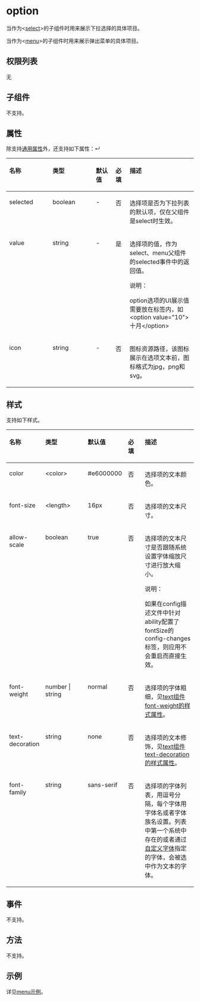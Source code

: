 # option<a name="ZH-CN_TOPIC_0000001127125028"></a>

当作为<[select](js-components-basic-select.md)\>的子组件时用来展示下拉选择的具体项目。

当作为<[menu](js-components-basic-menu.md)\>的子组件时用来展示弹出菜单的具体项目。

## 权限列表<a name="section11257113618419"></a>

无

## 子组件<a name="section9288143101012"></a>

不支持。

## 属性<a name="section2907183951110"></a>

除支持[通用属性](js-components-common-attributes.md)外，还支持如下属性：↵

<a name="table20633101642315"></a>
<table><thead align="left"><tr id="row663331618238"><th class="cellrowborder" valign="top" width="23.119999999999997%" id="mcps1.1.6.1.1"><p id="aa872998ac2d84843a3c5161889afffef"><a name="aa872998ac2d84843a3c5161889afffef"></a><a name="aa872998ac2d84843a3c5161889afffef"></a>名称</p>
</th>
<th class="cellrowborder" valign="top" width="23.119999999999997%" id="mcps1.1.6.1.2"><p id="ab2111648ee0e4f6d881be8954e7acaab"><a name="ab2111648ee0e4f6d881be8954e7acaab"></a><a name="ab2111648ee0e4f6d881be8954e7acaab"></a>类型</p>
</th>
<th class="cellrowborder" valign="top" width="10.48%" id="mcps1.1.6.1.3"><p id="ab377d1c90900478ea4ecab51e9a058af"><a name="ab377d1c90900478ea4ecab51e9a058af"></a><a name="ab377d1c90900478ea4ecab51e9a058af"></a>默认值</p>
</th>
<th class="cellrowborder" valign="top" width="7.5200000000000005%" id="mcps1.1.6.1.4"><p id="p824610360217"><a name="p824610360217"></a><a name="p824610360217"></a>必填</p>
</th>
<th class="cellrowborder" valign="top" width="35.76%" id="mcps1.1.6.1.5"><p id="a1d574a0044ed42ec8a2603bc82734232"><a name="a1d574a0044ed42ec8a2603bc82734232"></a><a name="a1d574a0044ed42ec8a2603bc82734232"></a>描述</p>
</th>
</tr>
</thead>
<tbody><tr id="row1518719174474"><td class="cellrowborder" valign="top" width="23.119999999999997%" headers="mcps1.1.6.1.1 "><p id="a883fd418b15f44aab62cb432b06673c4"><a name="a883fd418b15f44aab62cb432b06673c4"></a><a name="a883fd418b15f44aab62cb432b06673c4"></a>selected</p>
</td>
<td class="cellrowborder" valign="top" width="23.119999999999997%" headers="mcps1.1.6.1.2 "><p id="afc56b8abb2534994b62d433a905471c7"><a name="afc56b8abb2534994b62d433a905471c7"></a><a name="afc56b8abb2534994b62d433a905471c7"></a>boolean</p>
</td>
<td class="cellrowborder" valign="top" width="10.48%" headers="mcps1.1.6.1.3 "><p id="ae97849073e88424bbe1d389b984956f1"><a name="ae97849073e88424bbe1d389b984956f1"></a><a name="ae97849073e88424bbe1d389b984956f1"></a>-</p>
</td>
<td class="cellrowborder" valign="top" width="7.5200000000000005%" headers="mcps1.1.6.1.4 "><p id="a91102d93137e4b189678fa366af8fbcf"><a name="a91102d93137e4b189678fa366af8fbcf"></a><a name="a91102d93137e4b189678fa366af8fbcf"></a>否</p>
</td>
<td class="cellrowborder" valign="top" width="35.76%" headers="mcps1.1.6.1.5 "><p id="a17bb7bb8f011471f9527ca6bfb6ab15d"><a name="a17bb7bb8f011471f9527ca6bfb6ab15d"></a><a name="a17bb7bb8f011471f9527ca6bfb6ab15d"></a>选择项是否为下拉列表的默认项，仅在父组件是select时生效。</p>
</td>
</tr>
<tr id="row685281464718"><td class="cellrowborder" valign="top" width="23.119999999999997%" headers="mcps1.1.6.1.1 "><p id="a7d9da77d616d46eea405d2773043efa4"><a name="a7d9da77d616d46eea405d2773043efa4"></a><a name="a7d9da77d616d46eea405d2773043efa4"></a>value</p>
</td>
<td class="cellrowborder" valign="top" width="23.119999999999997%" headers="mcps1.1.6.1.2 "><p id="a160704c9307f481db3132fdc9699124e"><a name="a160704c9307f481db3132fdc9699124e"></a><a name="a160704c9307f481db3132fdc9699124e"></a>string</p>
</td>
<td class="cellrowborder" valign="top" width="10.48%" headers="mcps1.1.6.1.3 "><p id="a9cad6471925043e7aa7d55c4b1fae551"><a name="a9cad6471925043e7aa7d55c4b1fae551"></a><a name="a9cad6471925043e7aa7d55c4b1fae551"></a>-</p>
</td>
<td class="cellrowborder" valign="top" width="7.5200000000000005%" headers="mcps1.1.6.1.4 "><p id="ad0233f7d2ac4447facb335d36c8acfc5"><a name="ad0233f7d2ac4447facb335d36c8acfc5"></a><a name="ad0233f7d2ac4447facb335d36c8acfc5"></a>是</p>
</td>
<td class="cellrowborder" valign="top" width="35.76%" headers="mcps1.1.6.1.5 "><p id="p1145911181476"><a name="p1145911181476"></a><a name="p1145911181476"></a>选择项的值，作为select、menu父组件的selected事件中的返回值。</p>
<div class="note" id="note174591818114715"><a name="note174591818114715"></a><a name="note174591818114715"></a><span class="notetitle"> 说明： </span><div class="notebody"><p id="p9459218134716"><a name="p9459218134716"></a><a name="p9459218134716"></a>option选项的UI展示值需要放在标签内，如&lt;option value="10"&gt;十月&lt;/option&gt;</p>
</div></div>
</td>
</tr>
<tr id="row1221312129475"><td class="cellrowborder" valign="top" width="23.119999999999997%" headers="mcps1.1.6.1.1 "><p id="p124597184479"><a name="p124597184479"></a><a name="p124597184479"></a>icon</p>
</td>
<td class="cellrowborder" valign="top" width="23.119999999999997%" headers="mcps1.1.6.1.2 "><p id="p445961814719"><a name="p445961814719"></a><a name="p445961814719"></a>string</p>
</td>
<td class="cellrowborder" valign="top" width="10.48%" headers="mcps1.1.6.1.3 "><p id="p345971813473"><a name="p345971813473"></a><a name="p345971813473"></a>-</p>
</td>
<td class="cellrowborder" valign="top" width="7.5200000000000005%" headers="mcps1.1.6.1.4 "><p id="p1745919188470"><a name="p1745919188470"></a><a name="p1745919188470"></a>否</p>
</td>
<td class="cellrowborder" valign="top" width="35.76%" headers="mcps1.1.6.1.5 "><p id="p164596188472"><a name="p164596188472"></a><a name="p164596188472"></a>图标资源路径，该图标展示在选项文本前，图标格式为jpg，png和svg。</p>
</td>
</tr>
</tbody>
</table>

## 样式<a name="section5775351116"></a>

支持如下样式。

<a name="t2420cc4f2a7a48afbeb83cb4e0d3c481"></a>
<table><thead align="left"><tr id="r0684f76f60eb45279db68f515f4bf61c"><th class="cellrowborder" valign="top" width="18.81188118811881%" id="mcps1.1.6.1.1"><p id="a483bf3731e274a69a3318680ab8d294d"><a name="a483bf3731e274a69a3318680ab8d294d"></a><a name="a483bf3731e274a69a3318680ab8d294d"></a>名称</p>
</th>
<th class="cellrowborder" valign="top" width="24.752475247524753%" id="mcps1.1.6.1.2"><p id="a668752fdd289488894b824c67145a35a"><a name="a668752fdd289488894b824c67145a35a"></a><a name="a668752fdd289488894b824c67145a35a"></a>类型</p>
</th>
<th class="cellrowborder" valign="top" width="15.841584158415841%" id="mcps1.1.6.1.3"><p id="af7492efe635a4c36ae86a2ddea34b1bd"><a name="af7492efe635a4c36ae86a2ddea34b1bd"></a><a name="af7492efe635a4c36ae86a2ddea34b1bd"></a>默认值</p>
</th>
<th class="cellrowborder" valign="top" width="9.900990099009901%" id="mcps1.1.6.1.4"><p id="a003e28cad63a485b9eebb109f46c7309"><a name="a003e28cad63a485b9eebb109f46c7309"></a><a name="a003e28cad63a485b9eebb109f46c7309"></a>必填</p>
</th>
<th class="cellrowborder" valign="top" width="30.693069306930692%" id="mcps1.1.6.1.5"><p id="a8f798a93681e4bd2a9965529fb6bc20f"><a name="a8f798a93681e4bd2a9965529fb6bc20f"></a><a name="a8f798a93681e4bd2a9965529fb6bc20f"></a>描述</p>
</th>
</tr>
</thead>
<tbody><tr id="rabeceb58645f41759ef590abd1094c11"><td class="cellrowborder" valign="top" width="18.81188118811881%" headers="mcps1.1.6.1.1 "><p id="a61b4d670b9de4435ba57801f6f7a937e"><a name="a61b4d670b9de4435ba57801f6f7a937e"></a><a name="a61b4d670b9de4435ba57801f6f7a937e"></a>color</p>
</td>
<td class="cellrowborder" valign="top" width="24.752475247524753%" headers="mcps1.1.6.1.2 "><p id="a9599239e7edf405e9930713ee7191e15"><a name="a9599239e7edf405e9930713ee7191e15"></a><a name="a9599239e7edf405e9930713ee7191e15"></a>&lt;color&gt;</p>
</td>
<td class="cellrowborder" valign="top" width="15.841584158415841%" headers="mcps1.1.6.1.3 "><p id="ad470728c1d9146afb164db59bf59c473"><a name="ad470728c1d9146afb164db59bf59c473"></a><a name="ad470728c1d9146afb164db59bf59c473"></a>#e6000000</p>
</td>
<td class="cellrowborder" valign="top" width="9.900990099009901%" headers="mcps1.1.6.1.4 "><p id="a00dda7f922aa4782b4ed6a92a98d5d1b"><a name="a00dda7f922aa4782b4ed6a92a98d5d1b"></a><a name="a00dda7f922aa4782b4ed6a92a98d5d1b"></a>否</p>
</td>
<td class="cellrowborder" valign="top" width="30.693069306930692%" headers="mcps1.1.6.1.5 "><p id="a64508ed81c5b4b3ca9def0fefae31f36"><a name="a64508ed81c5b4b3ca9def0fefae31f36"></a><a name="a64508ed81c5b4b3ca9def0fefae31f36"></a>选择项的文本颜色。</p>
</td>
</tr>
<tr id="rc7beaf0e35194f4b821333f3aa91aefc"><td class="cellrowborder" valign="top" width="18.81188118811881%" headers="mcps1.1.6.1.1 "><p id="a71b1da3d23d54fd6bfbba190ca91b4da"><a name="a71b1da3d23d54fd6bfbba190ca91b4da"></a><a name="a71b1da3d23d54fd6bfbba190ca91b4da"></a>font-size</p>
</td>
<td class="cellrowborder" valign="top" width="24.752475247524753%" headers="mcps1.1.6.1.2 "><p id="a3c24ccd1f1274cb5ba9496ed322fa6e4"><a name="a3c24ccd1f1274cb5ba9496ed322fa6e4"></a><a name="a3c24ccd1f1274cb5ba9496ed322fa6e4"></a>&lt;length&gt;</p>
</td>
<td class="cellrowborder" valign="top" width="15.841584158415841%" headers="mcps1.1.6.1.3 "><p id="adec9bcad945f4c0da077f460787a55b3"><a name="adec9bcad945f4c0da077f460787a55b3"></a><a name="adec9bcad945f4c0da077f460787a55b3"></a>16px</p>
</td>
<td class="cellrowborder" valign="top" width="9.900990099009901%" headers="mcps1.1.6.1.4 "><p id="a955d1ce0c7824017aa55b4c1a629e63d"><a name="a955d1ce0c7824017aa55b4c1a629e63d"></a><a name="a955d1ce0c7824017aa55b4c1a629e63d"></a>否</p>
</td>
<td class="cellrowborder" valign="top" width="30.693069306930692%" headers="mcps1.1.6.1.5 "><p id="a0d0c0048474b4540bc4bc2dd11775ac6"><a name="a0d0c0048474b4540bc4bc2dd11775ac6"></a><a name="a0d0c0048474b4540bc4bc2dd11775ac6"></a>选择项的文本尺寸。</p>
</td>
</tr>
<tr id="row810552892"><td class="cellrowborder" valign="top" width="18.81188118811881%" headers="mcps1.1.6.1.1 "><p id="p523512225579"><a name="p523512225579"></a><a name="p523512225579"></a>allow-scale</p>
</td>
<td class="cellrowborder" valign="top" width="24.752475247524753%" headers="mcps1.1.6.1.2 "><p id="p923522212570"><a name="p923522212570"></a><a name="p923522212570"></a>boolean</p>
</td>
<td class="cellrowborder" valign="top" width="15.841584158415841%" headers="mcps1.1.6.1.3 "><p id="p11235322145714"><a name="p11235322145714"></a><a name="p11235322145714"></a>true</p>
</td>
<td class="cellrowborder" valign="top" width="9.900990099009901%" headers="mcps1.1.6.1.4 "><p id="p12235112285712"><a name="p12235112285712"></a><a name="p12235112285712"></a>否</p>
</td>
<td class="cellrowborder" valign="top" width="30.693069306930692%" headers="mcps1.1.6.1.5 "><p id="p1023513229570"><a name="p1023513229570"></a><a name="p1023513229570"></a>选择项的文本尺寸是否跟随系统设置字体缩放尺寸进行放大缩小。</p>
<div class="note" id="note1467145631615"><a name="note1467145631615"></a><a name="note1467145631615"></a><span class="notetitle"> 说明： </span><div class="notebody"><p id="p126785616164"><a name="p126785616164"></a><a name="p126785616164"></a>如果在config描述文件中针对ability配置了fontSize的config-changes标签，则应用不会重启而直接生效。</p>
</div></div>
</td>
</tr>
<tr id="rdf236cf1bf6e427e9f1eda9b51897b65"><td class="cellrowborder" valign="top" width="18.81188118811881%" headers="mcps1.1.6.1.1 "><p id="aaa79d478172148f49b57a9b61bb1c2aa"><a name="aaa79d478172148f49b57a9b61bb1c2aa"></a><a name="aaa79d478172148f49b57a9b61bb1c2aa"></a>font-weight</p>
</td>
<td class="cellrowborder" valign="top" width="24.752475247524753%" headers="mcps1.1.6.1.2 "><p id="aaa011c1dbd094e6f9d00109bcba267c0"><a name="aaa011c1dbd094e6f9d00109bcba267c0"></a><a name="aaa011c1dbd094e6f9d00109bcba267c0"></a>number | string</p>
</td>
<td class="cellrowborder" valign="top" width="15.841584158415841%" headers="mcps1.1.6.1.3 "><p id="a6f998aca924d438b89f36ffbb2c4d32d"><a name="a6f998aca924d438b89f36ffbb2c4d32d"></a><a name="a6f998aca924d438b89f36ffbb2c4d32d"></a>normal</p>
</td>
<td class="cellrowborder" valign="top" width="9.900990099009901%" headers="mcps1.1.6.1.4 "><p id="af2332b705d6447acb25117940e7f3c30"><a name="af2332b705d6447acb25117940e7f3c30"></a><a name="af2332b705d6447acb25117940e7f3c30"></a>否</p>
</td>
<td class="cellrowborder" valign="top" width="30.693069306930692%" headers="mcps1.1.6.1.5 "><p id="aaba88a62d1484a5a884cfc516e68f949"><a name="aaba88a62d1484a5a884cfc516e68f949"></a><a name="aaba88a62d1484a5a884cfc516e68f949"></a>选择项的字体粗细，见<a href="js-components-basic-text.md#section5775351116">text组件font-weight的样式属性</a>。</p>
</td>
</tr>
<tr id="re1d34ad1822943cebad252df6e510f95"><td class="cellrowborder" valign="top" width="18.81188118811881%" headers="mcps1.1.6.1.1 "><p id="af8be974b93b0494f98525507cef59575"><a name="af8be974b93b0494f98525507cef59575"></a><a name="af8be974b93b0494f98525507cef59575"></a>text-decoration</p>
</td>
<td class="cellrowborder" valign="top" width="24.752475247524753%" headers="mcps1.1.6.1.2 "><p id="a292b2c30ba414fd2b2ad98140f566fb7"><a name="a292b2c30ba414fd2b2ad98140f566fb7"></a><a name="a292b2c30ba414fd2b2ad98140f566fb7"></a>string</p>
</td>
<td class="cellrowborder" valign="top" width="15.841584158415841%" headers="mcps1.1.6.1.3 "><p id="a37a3613403c7436d959537a24cce65aa"><a name="a37a3613403c7436d959537a24cce65aa"></a><a name="a37a3613403c7436d959537a24cce65aa"></a>none</p>
</td>
<td class="cellrowborder" valign="top" width="9.900990099009901%" headers="mcps1.1.6.1.4 "><p id="a6d9989e17ccc41fc98a868e93bcba305"><a name="a6d9989e17ccc41fc98a868e93bcba305"></a><a name="a6d9989e17ccc41fc98a868e93bcba305"></a>否</p>
</td>
<td class="cellrowborder" valign="top" width="30.693069306930692%" headers="mcps1.1.6.1.5 "><p id="aad7a14f50e664992800a990ae4261aa0"><a name="aad7a14f50e664992800a990ae4261aa0"></a><a name="aad7a14f50e664992800a990ae4261aa0"></a>选择项的文本修饰，见<a href="js-components-basic-text.md#section5775351116">text组件text-decoration的样式属性</a>。</p>
</td>
</tr>
<tr id="r551b8b3310cd41c6988d4ea426fdbe15"><td class="cellrowborder" valign="top" width="18.81188118811881%" headers="mcps1.1.6.1.1 "><p id="a382bf204a52142229c5fdaafee11b0ac"><a name="a382bf204a52142229c5fdaafee11b0ac"></a><a name="a382bf204a52142229c5fdaafee11b0ac"></a>font-family</p>
</td>
<td class="cellrowborder" valign="top" width="24.752475247524753%" headers="mcps1.1.6.1.2 "><p id="af4c827c5dc8640c7b71cef3ab10a8c8a"><a name="af4c827c5dc8640c7b71cef3ab10a8c8a"></a><a name="af4c827c5dc8640c7b71cef3ab10a8c8a"></a>string</p>
</td>
<td class="cellrowborder" valign="top" width="15.841584158415841%" headers="mcps1.1.6.1.3 "><p id="aae19b2b84b70411ca6ebb975825547fc"><a name="aae19b2b84b70411ca6ebb975825547fc"></a><a name="aae19b2b84b70411ca6ebb975825547fc"></a>sans-serif</p>
</td>
<td class="cellrowborder" valign="top" width="9.900990099009901%" headers="mcps1.1.6.1.4 "><p id="acd71bec57fbc44b5afea10134cdae523"><a name="acd71bec57fbc44b5afea10134cdae523"></a><a name="acd71bec57fbc44b5afea10134cdae523"></a>否</p>
</td>
<td class="cellrowborder" valign="top" width="30.693069306930692%" headers="mcps1.1.6.1.5 "><p id="a0b6365c7b9874a8796099aa02f73cde2"><a name="a0b6365c7b9874a8796099aa02f73cde2"></a><a name="a0b6365c7b9874a8796099aa02f73cde2"></a>选择项的字体列表，用逗号分隔，每个字体用字体名或者字体族名设置。列表中第一个系统中存在的或者通过<a href="js-components-common-customizing-font.md">自定义字体</a>指定的字体，会被选中作为文本的字体。</p>
</td>
</tr>
</tbody>
</table>

## 事件<a name="section1013173520328"></a>

不支持。

## 方法<a name="section45101363326"></a>

不支持。

## 示例<a name="section7566164416325"></a>

详见[menu示例](js-components-basic-menu.md#section54636714136)。

